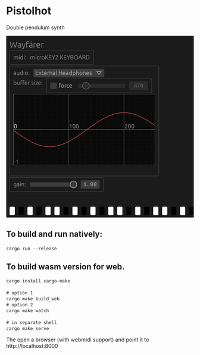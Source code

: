 # Pistolhot

Double pendulum synth

![screenshot](docs/screenshot.jpg)

## To build and run natively:
```
cargo run --release
```

## To build wasm version for web.
```
cargo install cargo-make

# option 1
cargo make build_web
# option 2
cargo make watch

# in separate shell
cargo make serve
```
 
The open a browser (with webmidi support) and point it to http://localhost:8000
